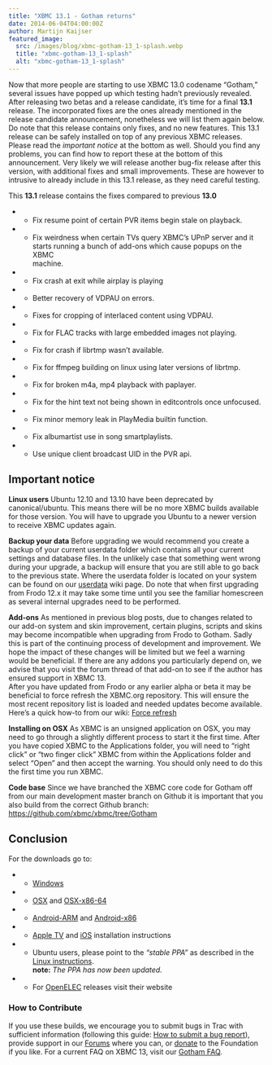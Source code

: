 ```yaml
---
title: "XBMC 13.1 - Gotham returns"
date: 2014-06-04T04:00:00Z
author: Martijn Kaijser
featured_image:
  src: /images/blog/xbmc-gotham-13_1-splash.webp
  title: "xbmc-gotham-13_1-splash"
  alt: "xbmc-gotham-13_1-splash"
---
```


Now that more people are starting to use XBMC 13.0 codename “Gotham,” several issues have popped up which testing hadn’t previously revealed. After releasing two betas and a release candidate, it’s time for a final **13.1** release. The incorporated fixes are the ones already mentioned in the release candidate announcement, nonetheless we will list them again below. Do note that this release contains only fixes, and no new features. This 13.1 release can be safely installed on top of any previous XBMC releases. Please read the _important notice_ at the bottom as well. Should you find any problems, you can find how to report these at the bottom of this announcement. Very likely we will release another bug-fix release after this version, with additional fixes and small improvements. These are however to intrusive to already include in this 13.1 release, as they need careful testing.

This **13.1** release contains the fixes compared to previous **13.0**

- - Fix resume point of certain PVR items begin stale on playback.
- - Fix weirdness when certain TVs query XBMC’s UPnP server and it  
    starts running a bunch of add-ons which cause popups on the XBMC  
    machine.
- - Fix crash at exit while airplay is playing
- - Better recovery of VDPAU on errors.
- - Fixes for cropping of interlaced content using VDPAU.
- - Fix for FLAC tracks with large embedded images not playing.
- - Fix for crash if librtmp wasn’t available.
- - Fix for ffmpeg building on linux using later versions of librtmp.
- - Fix for broken m4a, mp4 playback with paplayer.
- - Fix for the hint text not being shown in editcontrols once unfocused.
- - Fix minor memory leak in PlayMedia builtin function.
- - Fix albumartist use in song smartplaylists.
- - Use unique client broadcast UID in the PVR api.

## Important notice

**Linux users** Ubuntu 12.10 and 13.10 have been deprecated by canonical/ubuntu. This means there will be no more XBMC builds available for those version. You will have to upgrade you Ubuntu to a newer version to receive XBMC updates again.

**Backup your data** Before upgrading we would recommend you create a backup of your current userdata folder which contains all your current settings and database files. In the unlikely case that something went wrong during your upgrade, a backup will ensure that you are still able to go back to the previous state. Where the userdata folder is located on your system can be found on our [userdata](https://kodi.wiki/view/Userdata) wiki page. Do note that when first upgrading from Frodo 12.x it may take some time until you see the familiar homescreen as several internal upgrades need to be performed.

**Add-ons** As mentioned in previous blog posts, due to changes related to our add-on system and skin improvement, certain plugins, scripts and skins may become incompatible when upgrading from Frodo to Gotham. Sadly this is part of the continuing process of development and improvement. We hope the impact of these changes will be limited but we feel a warning would be beneficial. If there are any addons you particularly depend on, we advise that you visit the forum thread of that add-on to see if the author has ensured support in XBMC 13.  
 After you have updated from Frodo or any earlier alpha or beta it may be beneficial to force refresh the XBMC.org repository. This will ensure the most recent repository list is loaded and needed updates become available. Here’s a quick how-to from our wiki: [Force refresh](https://kodi.wiki/view/Add-on_manager)

**Installing on OSX** As XBMC is an unsigned application on OSX, you may need to go through a slightly different process to start it the first time. After you have copied XBMC to the Applications folder, you will need to “right click” or “two finger click” XBMC from within the Applications folder and select “Open” and then accept the warning. You should only need to do this the first time you run XBMC.

**Code base** Since we have branched the XBMC core code for Gotham off from our main development master branch on Github it is important that you also build from the correct Github branch: <https://github.com/xbmc/xbmc/tree/Gotham>

## Conclusion

For the downloads go to:

- - [Windows](https://kodi.wiki/download/ "XBMC for Windows")
- - [OSX](https://kodi.wiki/download/ "XBMC for OSX") and [OSX-x86-64](https://kodi.wiki/download/ "XBMC for 64bit OSX")
- - [Android-ARM](https://kodi.wiki/download/ "XBMC for Android") and [Android-x86](https://kodi.wiki/download/ "XBMC for Android")
- - [Apple TV](https://kodi.wiki/view/HOW-TO:Install_XBMC_on_Apple_TV_2 "Apple TV instuctions") and [iOS](https://kodi.wiki/view/HOW-TO:Install_XBMC_on_iPad/iPhone/iPod_touch "iOS installation instructions") installation instructions
- - Ubuntu users, please point to the _“stable PPA”_ as described in the [Linux instructions](https://kodi.wiki/view/HOW-TO:Install_XBMC_for_Linux "XBMC for Linux Install Instructions").  
    **note:** _The PPA has now been updated._
- - For [OpenELEC](https://openelec.tv/news/22-releases/129-openelec-4-0-4-released) releases visit their website

### How to Contribute

If you use these builds, we encourage you to submit bugs in Trac with sufficient information (following this guide: [How to submit a bug report](https://kodi.wiki/view/HOW-TO:Submit_a_bug_report)), provide support in our [Forums](https://forum.kodi.tv/ "XBMC Forums") where you can, or [donate](https://kodi.wiki/contribute/donate/ "XBMC Foundation Donations") to the Foundation if you like. For a current FAQ on XBMC 13, visit our [Gotham FAQ](<https://kodi.wiki/view/XBMC_v13_(Gotham)_FAQ> "XBMC 13 FAQ").
